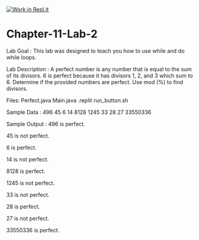 [![Work in Repl.it](https://classroom.github.com/assets/work-in-replit-14baed9a392b3a25080506f3b7b6d57f295ec2978f6f33ec97e36a161684cbe9.svg)](https://classroom.github.com/online_ide?assignment_repo_id=4002370&assignment_repo_type=AssignmentRepo)
# Chapter-11-Lab-2

Lab Goal :   This lab was designed to teach you how to use while and do while loops.  

Lab Description :   A perfect number is any number that is equal to the sum of its divisors.  6 is perfect because it has divisors 1, 2, and 3 which sum to 6.   Determine if the provided numbers are perfect.  Use mod (%) to find divisors.

Files:  Perfect.java
        Main.java
        .replit
        run_button.sh

Sample Data :
496
45
6
14
8128
1245
33
28
27
33550336



Sample Output : 
496 is perfect.

45 is not perfect.

6 is perfect.

14 is not perfect.

8128 is perfect.

1245 is not perfect.

33 is not perfect.

28 is perfect.

27 is not perfect.

33550336 is perfect.

